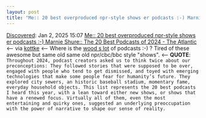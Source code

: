 ```yaml
---
layout: post
title: "Me:: 20 best overproduced npr-style shows er podcasts :-) Marnie Shure:: The 20 Best Podcasts of 2024 - The Atlantic"
---
```

[Discovered](http://rolandtanglao.com/2020/07/29/p1-blogthis-checkvist-list-links-to-blog/): Jan 2, 2025 15:07 [Me:: 20 best overproduced npr-style shows er podcasts :-) Marnie Shure:: The 20 Best Podcasts of 2024 - The Atlantic](https://www.theatlantic.com/culture/archive/2024/12/20-best-podcasts-2024/680853/?gift=j9r7avb6p-KY8zdjhsiSZ-Nz1ObY3CNu6HmTLdFMRBY) <-- via [kottke](https://kottke.org/25/01/0045943-the-20-best-podcasts-of) <-- Where is the [wood s lot](https://web.ncf.ca/ek867/wood_s_lot.html) of podcasts :-) ? Tired of these awesome but same old same old npr/cbc/bbc style "shows". <-- **QUOTE**: `Throughout 2024, podcast creators asked us to think twice about our preconceptions: They followed stories that were supposed to be over, engaged with people who tend to get dismissed, and toyed with emerging technologies that make some people fear for humanity’s future. They explored city sewers, an historic baseball stadium, momentary fame, everyday household objects. This list represents the 20 best podcasts I heard this year, with a lean toward either new shows, or shows that have a renewed focus. Virtually all of them, even the most entertaining and quirky ones, suggested an underlying preoccupation with the power of narrative to shape our sense of reality.`
